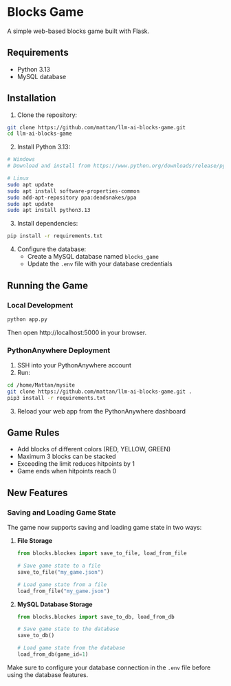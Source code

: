 # Blocks Game

A simple web-based blocks game built with Flask.

## Requirements

- Python 3.13
- MySQL database

## Installation

1. Clone the repository:
```bash
git clone https://github.com/mattan/llm-ai-blocks-game.git
cd llm-ai-blocks-game
```

2. Install Python 3.13:
```bash
# Windows
# Download and install from https://www.python.org/downloads/release/python-3130/

# Linux
sudo apt update
sudo apt install software-properties-common
sudo add-apt-repository ppa:deadsnakes/ppa
sudo apt update
sudo apt install python3.13
```

3. Install dependencies:
```bash
pip install -r requirements.txt
```

4. Configure the database:
   - Create a MySQL database named `blocks_game`
   - Update the `.env` file with your database credentials

## Running the Game

### Local Development
```bash
python app.py
```
Then open http://localhost:5000 in your browser.

### PythonAnywhere Deployment
1. SSH into your PythonAnywhere account
2. Run:
```bash
cd /home/Mattan/mysite
git clone https://github.com/mattan/llm-ai-blocks-game.git .
pip3 install -r requirements.txt
```
3. Reload your web app from the PythonAnywhere dashboard

## Game Rules
- Add blocks of different colors (RED, YELLOW, GREEN)
- Maximum 3 blocks can be stacked
- Exceeding the limit reduces hitpoints by 1
- Game ends when hitpoints reach 0

## New Features

### Saving and Loading Game State

The game now supports saving and loading game state in two ways:

1. **File Storage**
   ```python
   from blocks.blockes import save_to_file, load_from_file
   
   # Save game state to a file
   save_to_file("my_game.json")
   
   # Load game state from a file
   load_from_file("my_game.json")
   ```

2. **MySQL Database Storage**
   ```python
   from blocks.blockes import save_to_db, load_from_db
   
   # Save game state to the database
   save_to_db()
   
   # Load game state from the database
   load_from_db(game_id=1)
   ```

Make sure to configure your database connection in the `.env` file before using the database features. 